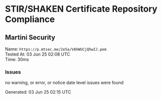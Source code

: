 # STIR/SHAKEN Certificate Repository Compliance

## Martini Security

Name: `https://p.mtsec.me/2e5a/VAhWUCjQhwIJ.pem`\
Tested At: 03 Jun 25 02:08 UTC\
Time: 30ms

### Issues

no warning, or error, or notice date level issues were found

Generated: 03 Jun 25 02:15 UTC
